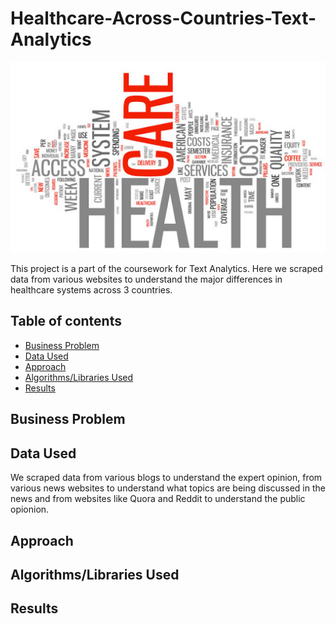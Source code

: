 # Healthcare-Across-Countries-Text-Analytics
![Alt Text](Healthcare.jpg)

This project is a part of the coursework for Text Analytics. Here we scraped data from various websites to understand the major differences in healthcare systems across 3 countries.

## Table of contents
- [Business Problem](https://github.com/anshikaahuja/Healthcare-Across-Countries-Text-Analytics/blob/master/README.md#introduction)
- [Data Used](https://github.com/anshikaahuja/Healthcare-Across-Countries-Text-Analytics/blob/master/README.md#data-used)
- [Approach](https://github.com/anshikaahuja/Healthcare-Across-Countries-Text-Analytics/blob/master/README.md#approach)
- [Algorithms/Libraries Used](https://github.com/anshikaahuja/Healthcare-Across-Countries-Text-Analytics/blob/master/README.md#approach)
- [Results](https://github.com/anshikaahuja/Healthcare-Across-Countries-Text-Analytics/blob/master/README.md#approach)

## Business Problem

## Data Used
We scraped data from various blogs to understand the expert opinion, from various news websites to understand what topics are being discussed in the news and from websites like Quora and Reddit to understand the public opionion.

## Approach

## Algorithms/Libraries Used

## Results
